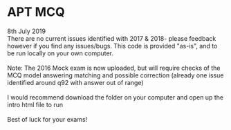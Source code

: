 # APT MCQ

8th July 2019<br/>
There are no current issues identified with 2017 & 2018- please feedback however if you find any issues/bugs. This code is provided "as-is", and to be run locally on your own computer.
<br/><br/>
Note: 
The 2016 Mock exam is now uploaded, but will require checks of the MCQ model answering matching and possible correction (already one issue identified around q92 with answer out of range)
<br/><br/>
I would recommend download the folder on your computer and open up the intro html file to run
<br/><br/>
Best of luck for your exams!
